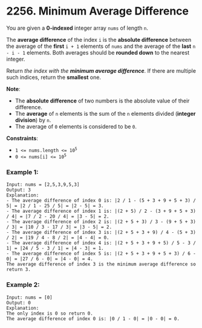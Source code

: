 # 2256. Minimum Average Difference

You are given a **0-indexed** integer array `nums` of length `n`.

The **average difference** of the index `i` is the **absolute difference** between the average of the **first** `i + 1` elements of `nums` and the average of the **last** `n - i - 1` elements. Both averages should be **rounded down** to the nearest integer.

Return *the index with the **minimum average difference**.* If there are multiple such indices, return the **smallest** one.

**Note**:
- The **absolute difference** of two numbers is the absolute value of their difference.
- The **average** of `n` elements is the sum of the `n` elements divided (**integer division**) by `n`.
- The average of `0` elements is considered to be `0`.

**Constraints**:
- <code>1 <= nums.length <= 10<sup>5</sup></code>
- <code>0 <= nums[i] <= 10<sup>5</sup></code>

### Example 1:
```
Input: nums = [2,5,3,9,5,3]
Output: 3
Explanation:
- The average difference of index 0 is: |2 / 1 - (5 + 3 + 9 + 5 + 3) / 5| = |2 / 1 - 25 / 5| = |2 - 5| = 3.
- The average difference of index 1 is: |(2 + 5) / 2 - (3 + 9 + 5 + 3) / 4| = |7 / 2 - 20 / 4| = |3 - 5| = 2.
- The average difference of index 2 is: |(2 + 5 + 3) / 3 - (9 + 5 + 3) / 3| = |10 / 3 - 17 / 3| = |3 - 5| = 2.
- The average difference of index 3 is: |(2 + 5 + 3 + 9) / 4 - (5 + 3) / 2| = |19 / 4 - 8 / 2| = |4 - 4| = 0.
- The average difference of index 4 is: |(2 + 5 + 3 + 9 + 5) / 5 - 3 / 1| = |24 / 5 - 3 / 1| = |4 - 3| = 1.
- The average difference of index 5 is: |(2 + 5 + 3 + 9 + 5 + 3) / 6 - 0| = |27 / 6 - 0| = |4 - 0| = 4.
The average difference of index 3 is the minimum average difference so return 3.
```

### Example 2:
```
Input: nums = [0]
Output: 0
Explanation:
The only index is 0 so return 0.
The average difference of index 0 is: |0 / 1 - 0| = |0 - 0| = 0.
```
